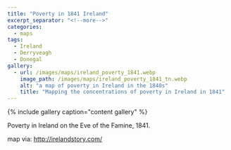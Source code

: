 ```yaml
---
title: "Poverty in 1841 Ireland"
excerpt_separator: "<!--more-->"
categories:
  - maps
tags:
  - Ireland
  - Derryveagh
  - Donegal
gallery:
  - url: /images/maps/ireland_poverty_1841.webp
    image_path: /images/maps/ireland_poverty_1841_tn.webp
    alt: "a map of poverty in Ireland in the 1840s"
    title: "Mapping the concentrations of poverty in Ireland in 1841"
---
```

{% include gallery caption="content gallery" %}

Poverty in Ireland on the Eve of the Famine, 1841.
<!--more-->
map via: <http://irelandstory.com/>
